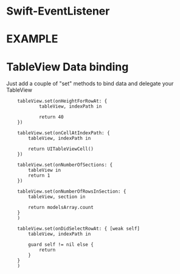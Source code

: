 # Swift-EventListener

# EXAMPLE
# TableView Data binding 

Just add a couple of "set" methods to bind data and delegate your TableView

        tableView.set(onHeightForRowAt: {
                tableView, indexPath in
                
                return 40
        })
        
        tableView.set(onCellAtIndexPath: {
            tableView, indexPath in

            return UITableViewCell()
        })
        
        tableView.set(onNumberOfSections: {
            tableView in            
            return 1
        })
        
        tableView.set(onNumberOfRowsInSection: {
            tableView, section in
            
            return modelsArray.count
        }
        )
        
        tableView.set(onDidSelectRowAt: { [weak self]
            tableView, indexPath in
            
            guard self != nil else {
                return
            }
        }
        )




